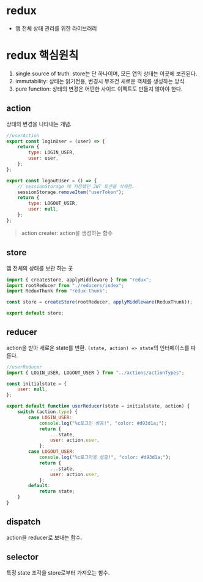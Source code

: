 # redux
- 앱 전체 상태 관리를 위한 라이브러리 

# redux 핵심원칙
1. single source of truth: store는 단 하나이며, 모든 앱의 상태는 이곳에 보관된다.
2. immutability: 상태는 읽기전용, 변경시 무조건 새로운 객체를 생성하는 방식.
3. pure function: 상태의 변경은 어떤한 사이드 이펙트도 만들지 않아야 한다.

## action
상태의 변경을 나타내는 개념.

```js
//userAction
export const loginUser = (user) => {
    return {
        type: LOGIN_USER,
        user: user,
    };
};

export const logoutUser = () => {
    // sessionStorage 에 저장했던 JWT 토큰을 삭제함.
    sessionStorage.removeItem("userToken");
    return {
        type: LOGOUT_USER,
        user: null,
    };
};
```


> action creater: action을 생성하는 함수

## store
앱 전체의 상태를 보관 하는 곳

```js
import { createStore, applyMiddleware } from "redux";
import rootReducer from "./reducers/index";
import ReduxThunk from "redux-thunk";

const store = createStore(rootReducer, applyMiddleware(ReduxThunk));

export default store;
```

## reducer
action을 받아 새로운 state를 반환. `(state, action) => state`의 인터페이스를 따른다.

```js
//userReducer
import { LOGIN_USER, LOGOUT_USER } from "../actions/actionTypes";

const initialstate = {
    user: null,
};

export default function userReducer(state = initialstate, action) {
    switch (action.type) {
        case LOGIN_USER:
            console.log("%c로그인 성공!", "color: #d93d1a;");
            return {
                ...state,
                user: action.user,
            };
        case LOGOUT_USER:
            console.log("%c로그아웃 성공!", "color: #d93d1a;");
            return {
                ...state,
                user: action.user,
            };
        default:
            return state;
    }
}
```

## dispatch
action을 reducer로 보내는 함수.

## selector
특정 state 조각을 store로부터 가져오는 함수.
